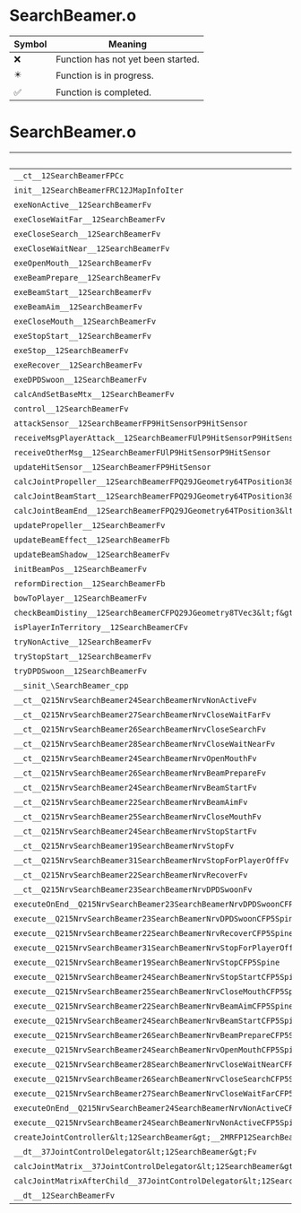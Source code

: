# SearchBeamer.o
| Symbol | Meaning 
| ------------- | ------------- 
| :x: | Function has not yet been started. 
| :eight_pointed_black_star: | Function is in progress. 
| :white_check_mark: | Function is completed. 


# SearchBeamer.o
| Symbol | Decompiled? |
| ------------- | ------------- |
| `__ct__12SearchBeamerFPCc` | :x: |
| `init__12SearchBeamerFRC12JMapInfoIter` | :x: |
| `exeNonActive__12SearchBeamerFv` | :x: |
| `exeCloseWaitFar__12SearchBeamerFv` | :x: |
| `exeCloseSearch__12SearchBeamerFv` | :x: |
| `exeCloseWaitNear__12SearchBeamerFv` | :x: |
| `exeOpenMouth__12SearchBeamerFv` | :x: |
| `exeBeamPrepare__12SearchBeamerFv` | :x: |
| `exeBeamStart__12SearchBeamerFv` | :x: |
| `exeBeamAim__12SearchBeamerFv` | :x: |
| `exeCloseMouth__12SearchBeamerFv` | :x: |
| `exeStopStart__12SearchBeamerFv` | :x: |
| `exeStop__12SearchBeamerFv` | :x: |
| `exeRecover__12SearchBeamerFv` | :x: |
| `exeDPDSwoon__12SearchBeamerFv` | :x: |
| `calcAndSetBaseMtx__12SearchBeamerFv` | :x: |
| `control__12SearchBeamerFv` | :x: |
| `attackSensor__12SearchBeamerFP9HitSensorP9HitSensor` | :x: |
| `receiveMsgPlayerAttack__12SearchBeamerFUlP9HitSensorP9HitSensor` | :x: |
| `receiveOtherMsg__12SearchBeamerFUlP9HitSensorP9HitSensor` | :x: |
| `updateHitSensor__12SearchBeamerFP9HitSensor` | :x: |
| `calcJointPropeller__12SearchBeamerFPQ29JGeometry64TPosition3&lt;Q29JGeometry38TMatrix34&lt;Q29JGeometry13SMatrix34C&lt;f&gt;&gt;&gt;RC19JointControllerInfo` | :x: |
| `calcJointBeamStart__12SearchBeamerFPQ29JGeometry64TPosition3&lt;Q29JGeometry38TMatrix34&lt;Q29JGeometry13SMatrix34C&lt;f&gt;&gt;&gt;RC19JointControllerInfo` | :x: |
| `calcJointBeamEnd__12SearchBeamerFPQ29JGeometry64TPosition3&lt;Q29JGeometry38TMatrix34&lt;Q29JGeometry13SMatrix34C&lt;f&gt;&gt;&gt;RC19JointControllerInfo` | :x: |
| `updatePropeller__12SearchBeamerFv` | :x: |
| `updateBeamEffect__12SearchBeamerFb` | :x: |
| `updateBeamShadow__12SearchBeamerFv` | :x: |
| `initBeamPos__12SearchBeamerFv` | :x: |
| `reformDirection__12SearchBeamerFb` | :x: |
| `bowToPlayer__12SearchBeamerFv` | :x: |
| `checkBeamDistiny__12SearchBeamerCFPQ29JGeometry8TVec3&lt;f&gt;Q29JGeometry8TVec3&lt;f&gt;` | :x: |
| `isPlayerInTerritory__12SearchBeamerCFv` | :x: |
| `tryNonActive__12SearchBeamerFv` | :x: |
| `tryStopStart__12SearchBeamerFv` | :x: |
| `tryDPDSwoon__12SearchBeamerFv` | :x: |
| `__sinit_\SearchBeamer_cpp` | :x: |
| `__ct__Q215NrvSearchBeamer24SearchBeamerNrvNonActiveFv` | :x: |
| `__ct__Q215NrvSearchBeamer27SearchBeamerNrvCloseWaitFarFv` | :x: |
| `__ct__Q215NrvSearchBeamer26SearchBeamerNrvCloseSearchFv` | :x: |
| `__ct__Q215NrvSearchBeamer28SearchBeamerNrvCloseWaitNearFv` | :x: |
| `__ct__Q215NrvSearchBeamer24SearchBeamerNrvOpenMouthFv` | :x: |
| `__ct__Q215NrvSearchBeamer26SearchBeamerNrvBeamPrepareFv` | :x: |
| `__ct__Q215NrvSearchBeamer24SearchBeamerNrvBeamStartFv` | :x: |
| `__ct__Q215NrvSearchBeamer22SearchBeamerNrvBeamAimFv` | :x: |
| `__ct__Q215NrvSearchBeamer25SearchBeamerNrvCloseMouthFv` | :x: |
| `__ct__Q215NrvSearchBeamer24SearchBeamerNrvStopStartFv` | :x: |
| `__ct__Q215NrvSearchBeamer19SearchBeamerNrvStopFv` | :x: |
| `__ct__Q215NrvSearchBeamer31SearchBeamerNrvStopForPlayerOffFv` | :x: |
| `__ct__Q215NrvSearchBeamer22SearchBeamerNrvRecoverFv` | :x: |
| `__ct__Q215NrvSearchBeamer23SearchBeamerNrvDPDSwoonFv` | :x: |
| `executeOnEnd__Q215NrvSearchBeamer23SearchBeamerNrvDPDSwoonCFP5Spine` | :x: |
| `execute__Q215NrvSearchBeamer23SearchBeamerNrvDPDSwoonCFP5Spine` | :x: |
| `execute__Q215NrvSearchBeamer22SearchBeamerNrvRecoverCFP5Spine` | :x: |
| `execute__Q215NrvSearchBeamer31SearchBeamerNrvStopForPlayerOffCFP5Spine` | :x: |
| `execute__Q215NrvSearchBeamer19SearchBeamerNrvStopCFP5Spine` | :x: |
| `execute__Q215NrvSearchBeamer24SearchBeamerNrvStopStartCFP5Spine` | :x: |
| `execute__Q215NrvSearchBeamer25SearchBeamerNrvCloseMouthCFP5Spine` | :x: |
| `execute__Q215NrvSearchBeamer22SearchBeamerNrvBeamAimCFP5Spine` | :x: |
| `execute__Q215NrvSearchBeamer24SearchBeamerNrvBeamStartCFP5Spine` | :x: |
| `execute__Q215NrvSearchBeamer26SearchBeamerNrvBeamPrepareCFP5Spine` | :x: |
| `execute__Q215NrvSearchBeamer24SearchBeamerNrvOpenMouthCFP5Spine` | :x: |
| `execute__Q215NrvSearchBeamer28SearchBeamerNrvCloseWaitNearCFP5Spine` | :x: |
| `execute__Q215NrvSearchBeamer26SearchBeamerNrvCloseSearchCFP5Spine` | :x: |
| `execute__Q215NrvSearchBeamer27SearchBeamerNrvCloseWaitFarCFP5Spine` | :x: |
| `executeOnEnd__Q215NrvSearchBeamer24SearchBeamerNrvNonActiveCFP5Spine` | :x: |
| `execute__Q215NrvSearchBeamer24SearchBeamerNrvNonActiveCFP5Spine` | :x: |
| `createJointController&lt;12SearchBeamer&gt;__2MRFP12SearchBeamerPCcM12SearchBeamerFPCvPvPQ29JGeometry64TPosition3&lt;Q29JGeometry38TMatrix34&lt;Q29JGeometry13SMatrix34C&lt;f&gt;&gt;&gt;RC19JointControllerInfo_b_P15JointController` | :x: |
| `__dt__37JointControlDelegator&lt;12SearchBeamer&gt;Fv` | :x: |
| `calcJointMatrix__37JointControlDelegator&lt;12SearchBeamer&gt;FPQ29JGeometry64TPosition3&lt;Q29JGeometry38TMatrix34&lt;Q29JGeometry13SMatrix34C&lt;f&gt;&gt;&gt;RC19JointControllerInfo` | :x: |
| `calcJointMatrixAfterChild__37JointControlDelegator&lt;12SearchBeamer&gt;FPQ29JGeometry64TPosition3&lt;Q29JGeometry38TMatrix34&lt;Q29JGeometry13SMatrix34C&lt;f&gt;&gt;&gt;RC19JointControllerInfo` | :x: |
| `__dt__12SearchBeamerFv` | :x: |
